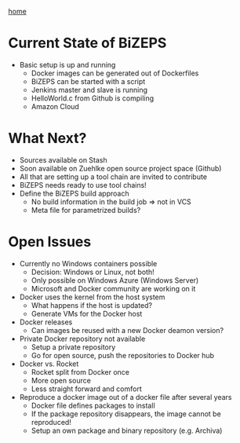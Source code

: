 [home](01_BiZEPS_Introduction.md)

#   Current State of BiZEPS
- Basic setup is up and running
  - Docker images can be generated out of Dockerfiles
  - BiZEPS can be started with a script
  - Jenkins master and slave is running
  - HelloWorld.c from Github is compiling
  - Amazon Cloud

#   What Next?
- Sources available on Stash
- Soon available on Zuehlke open source project space (Github)
- All that are setting up a tool chain are invited to contribute
- BiZEPS needs ready to use tool chains!
- Define the BiZEPS build approach
  - No build information in the build job => not in VCS
  - Meta file for parametrized builds?

#   Open Issues
- Currently no Windows containers possible
  - Decision: Windows or Linux, not both!
  - Only possible on Windows Azure (Windows Server)
  - Microsoft and Docker community are working on it
- Docker uses the kernel from the host system
  - What happens if the host is updated?
  - Generate VMs for the Docker host
- Docker releases
  - Can images be reused with a new Docker deamon version?
- Private Docker repository not available
  - Setup a private repository
  - Go for open source, push the repositories to Docker hub
- Docker vs. Rocket
  - Rocket split from Docker once
  - More open source
  - Less straight forward and comfort
- Reproduce a docker image out of a docker file after several years
  - Docker file defines packages to install
  - If the package repository disappears, the image cannot be reproduced!
  - Setup an own package and binary repository (e.g. Archiva)
